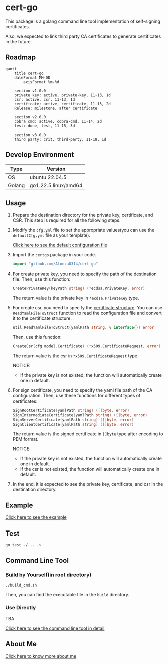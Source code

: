 # cert-go

This package is a golang command line tool implementation of self-signing certificates.

Also, we expected to link third party CA certificates to generate certificates in the future.

## Roadmap

```mermaid
gantt
    title cert-go
    dateFormat MM-DD
        axisFormat %m-%d

    section v1.0.0
    private key: active, private-key, 11-13, 1d
    csr: active, csr, 11-13, 1d
    certificate: active, certificate, 11-13, 2d
    Release: milestone, after certificate

    section v2.0.0
    cobra cmd: active, cobra-cmd, 11-14, 2d
    test: done, test, 11-15, 3d

    section v3.0.0
    third party: crit, third-party, 11-18, 1d
```

## Develop Environment

|Type|Version|
|-|-|
|OS|ubuntu 22.04.5|
|Golang|go1.22.5 linux/amd64|

## Usage

1. Prepare the destination directory for the private key, certificate, and CSR. This step is required for all the following steps.

2. Modify the `cfg.yml` file to set the appropriate values(you can use the `defaultCfg.yml` file as your template).

   [Click here to see the default configuration file](./defaultCfg.yml)

3. Import the `certgo` package in your code.

    ```go
    import "github.com/Alonza0314/cert-go"
    ```

4. For create private key, you need to specify the path of the destination file. Then, use this function:

    ```go
    CreatePrivateKey(keyPath string) (*ecdsa.PrivateKey, error)
    ```

    The return value is the private key in `*ecdsa.PrivateKey` type.

5. For create csr, you need to specify the [certificate structure](./model/model_certificate.go). You can use `ReadYamlFileToStruct` function to read the configuration file and convert it to the certificate structure.

    ```go
    util.ReadYamlFileToStruct(yamlPath string, v interface{}) error
    ```

    Then, use this function:

    ```go
    CreateCsr(cfg model.Certificate) (*x509.CertificateRequest, error)
    ```

    The return value is the csr in `*x509.CertificateRequest` type.

    NOTICE:
    - If the private key is not existed, the function will automatically create one in default.

6. For sign certificate, you need to specify the yaml file path of the CA configuration. Then, use these functions for different types of certificates:

    ```go
    SignRootCertificate(yamlPath string) ([]byte, error)
    SignIntermediateCertificate(yamlPath string) ([]byte, error)
    SignServerCertificate(yamlPath string) ([]byte, error)
    SignClientCertificate(yamlPath string) ([]byte, error)
    ```

    The return value is the signed certificate in `[]byte` type after encoding to PEM format.

    NOTICE:
    - If the private key is not existed, the function will automatically create one in default.
    - If the csr is not existed, the function will automatically create one in default.

7. In the end, it is expected to see the private key, certificate, and csr in the destination directory.

## Example

[Click here to see the example](./example/)

## Test

```bash
go test ./... -v
```

## Command Line Tool

### Build by Yourself(in root directory)

```bash
./build_cmd.sh
```

Then, you can find the executable file in the `build` directory.

### Use Directly

TBA

[Click here to see the command line tool in detail](./cmd/)

## About Me

[Click here to know more about me](https://alonza0314.github.io/)
